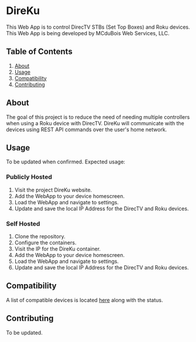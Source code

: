 # DireKu

This Web App is to control DirecTV STBs (Set Top Boxes) and Roku devices. This Web App is being developed by MCduBois Web Services, LLC.

## Table of Contents

1. [About](#About)
2. [Usage](#Usage)
3. [Compatibility](#Compatibility)
4. [Contributing](#Contributing)

## About

The goal of this project is to reduce the need of needing multiple controllers when using a Roku device with DirecTV.
DireKu will communicate with the devices using REST API commands over the user's home network.

## Usage

To be updated when confirmed. Expected usage:

### Publicly Hosted

1. Visit the project DireKu website.
2. Add the WebApp to your device homescreen.
3. Load the WebApp and navigate to settings.
4. Update and save the local IP Address for the DirecTV and Roku devices.

### Self Hosted

1. Clone the repository.
2. Configure the containers.
3. Visit the IP for the DireKu container.
4. Add the WebApp to your device homescreen.
5. Load the WebApp and navigate to settings.
6. Update and save the local IP Address for the DirecTV and Roku devices.

## Compatibility

A list of compatible devices is located [here](/Compatibility.md) along with the status.

## Contributing

To be updated.
